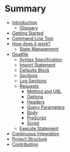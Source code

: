 # Summary

- [Introduction](./introduction/index.md)
  - [Glossary](./introduction/glossary.md)
- [Getting Started](./getting-started/index.md)
- [Command Line Tool](./command-line-tool/index.md)
- [How does it work?](./explanations/index.md)
  - [State Management](./explanations/state.md)
- [Goatfile](./goatfile/index.md)
  - [Syntax Specification](./goatfile/specification.md)
  - [Import Statement](./goatfile/import-statement.md)
  - [Defaults Block]()
  - [Sections]()
  - [Log Sections]()
  - [Requests]()
    - [Method and URL]()
    - [Options]()
    - [Headers]()
    - [Query Parameters]()
    - [Body]()
    - [PreScript]()
    - [Script]()
  - [Execute Statement]()
- [Continuous Integration]()
- [Project Structure]()
- [Contributing]()
